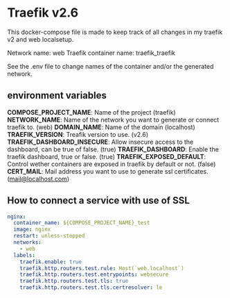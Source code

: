 # Traefik v2.6

This docker-compose file is made to keep track of all changes in my traefik v2 and web localsetup.

Network name: web
Traefik container name: traefik_traefik

See the .env file to change names of the container and/or the generated network.

## environment variables

**COMPOSE_PROJECT_NAME**: Name of the project (traefik)
**NETWORK_NAME**: Name of the network you want to generate or connect traefik to. (web)
**DOMAIN_NAME**: Name of the domain (localhost)
**TRAEFIK_VERSION**: Treafik version to use. (v2.6)
**TRAEFIK_DASHBOARD_INSECURE**: Allow insecure access to the dashboard, can be true of false. (true)
**TRAEFIK_DASHBOARD**: Enable the traefik dashboard, true or false. (true)
**TRAEFIK_EXPOSED_DEFAULT**: Control wether containers are exposed in traefik by default or not. (false)
**CERT_MAIL**: Mail address you want to use to generate ssl certificates. (mail@localhost.com)

## How to connect a service with use of SSL

```yaml
nginx:
  container_name: ${COMPOSE_PROJECT_NAME}_test
  image: nginx
  restart: unless-stopped
  networks:
    - web
  labels:
    traefik.enable: true
    traefik.http.routers.test.rule: Host(`web.localhost`)
    traefik.http.routers.test.entrypoints: websecure
    traefik.http.routers.test.tls: true
    traefik.http.routers.test.tls.certresolver: le
```